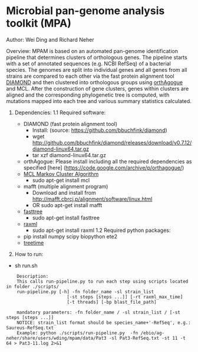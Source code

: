 # Microbial pan-genome analysis toolkit (MPA)
Author: Wei Ding and Richard Neher

Overview:
MPAM is based on an automated pan-genome identification pipeline that determines clusters of orthologous genes. The pipeline starts with a set of annotated sequences (e.g. NCBI RefSeq) of a bacterial species.
The genomes are split into individual genes and all genes from all strains are compared to each other via the fast protein alignment tool [DIAMOND](http://www.nature.com/nmeth/journal/v12/n1/full/nmeth.3176.html) and then clustered into orthologous groups using [orthAgogue](https://code.google.com/archive/p/orthagogue/) and MCL. After the construction of gene clusters, genes within clusters are aligned and the corresponding phylogenetic tree is computed, with mutations mapped into each tree and various summary statistics calculated.

1. Dependencies:
  1.1 Required software:
    * DIAMOND (fast protein alignment tool)
      - Install: (source: https://github.com/bbuchfink/diamond)
      - wget http://github.com/bbuchfink/diamond/releases/download/v0.7.12/diamond-linux64.tar.gz
      - tar xzf diamond-linux64.tar.gz
    * orthAgogue: Please install including all the required dependencies as specified [here] (https://code.google.com/archive/p/orthagogue/)
    * [MCL Markov Cluster Algorithm](http://micans.org/mcl/)
      - sudo apt-get install mcl
    * mafft (multiple alignment program)
      - Download and install from http://mafft.cbrcj.p/alignment/software/linux.html
      - OR sudo apt-get install mafft
    * [fasttree](http://www.microbesonline.org/fasttree/)
      - sudo apt-get install fasttree
    * [raxml](https://github.com/stamatak/standard-RAxML)
      - sudo apt-get install raxml
  1.2 Required python packages:
     - pip install numpy scipy biopython ete2
     - [treetime](http://github.com/neherlab/treetime)

2. How to run:
  - sh run.sh
```    
    Description:
    This calls run-pipeline.py to run each step using scripts located in folder ./scripts/
    run-pipeline.py [-h] -fn folder_name -sl strain_list
                       [-st steps [steps ...]] [-rt raxml_max_time]
                       [-t threads] [-bp blast_file_path]

    mandatory parameters: -fn folder_name / -sl strain_list / [-st steps [steps ...]]
    NOTICE: strain_list format should be species_name+'-RefSeq', e.g.: Saureus-RefSeq.txt
    Example: python ./scripts/run-pipeline.py  -fn /ebio/ag-neher/share/users/wding/mpam/data/Pat3 -sl Pat3-RefSeq.txt -st 11 -t 64 > Pat3-11.log 2>&1
```
